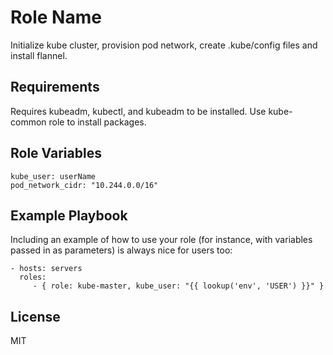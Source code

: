Role Name
=========

Initialize kube cluster, provision pod network, create .kube/config files and install flannel.  

Requirements
------------

Requires kubeadm, kubectl, and kubeadm to be installed. Use kube-common role to install packages.

Role Variables
--------------

  ```
  kube_user: userName
  pod_network_cidr: "10.244.0.0/16"
  ```

Example Playbook
----------------

Including an example of how to use your role (for instance, with variables passed in as parameters) is always nice for users too:

    - hosts: servers
      roles:
         - { role: kube-master, kube_user: "{{ lookup('env', 'USER') }}" }

License
-------

MIT


